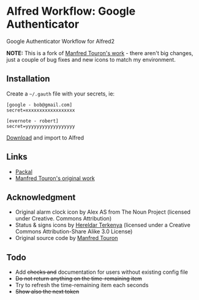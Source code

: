 Alfred Workflow: Google Authenticator
=====================================

Google Authenticator Workflow for Alfred2

**NOTE:** This is a fork of [Manfred Touron's work](https://github.com/moul/alfred-workflow-gauth) - there aren't big changes, just a couple of bug fixes and new icons to match my environment. 


Installation
------------

Create a `~/.gauth` file with your secrets, ie:

```
[google - bob@gmail.com]
secret=xxxxxxxxxxxxxxxxxx

[evernote - robert]
secret=yyyyyyyyyyyyyyyyyy
```

[Download](https://github.com/golimpio/alfred-workflow-gauth/raw/master/Google%20Authenticator.alfredworkflow) and import to Alfred


Links
-----

- [Packal](http://www.packal.org/workflow/gauth)
- [Manfred Touron's original work](https://github.com/moul/alfred-workflow-gauth)


Acknowledgment
--------------

- Original alarm clock icon by Alex AS from The Noun Project (licensed under Creative.
Commons Attribution)
- Status & signs icons by [Hereldar Terkenya](http://hereldar.deviantart.com/) (licensed under a Creative Commons Attribution-Share Alike 3.0 License)
- Original source code by [Manfred Touron](https://github.com/moul)



Todo
----

- Add ~~checks and~~ documentation for users without existing config file
- ~~Do not return anything on the time-remaining item~~
- Try to refresh the time-remaining item each seconds
- ~~Show also the next token~~
